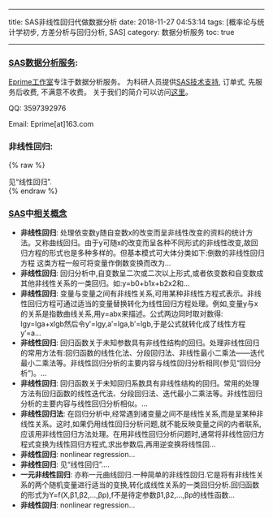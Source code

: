 
---
title: SAS非线性回归代做数据分析
date: 2018-11-27 04:53:14
tags: [概率论与统计学初步, 方差分析与回归分析, SAS]
category: 数据分析服务
toc: true

---



<span></span>
<!-- more -->

### [SAS](/tags/SAS/)[数据分析服务](/categories/数据分析服务/):
[Eprime工作室](http://Eprime.cn/)专注于数据分析服务。
为科研人员提供[SAS技术支持](http://Eprime.cn/2018/08/18/Eprime工作室SAS代做服务详情/), 订单式, 先服务后收费, 不满意不收费。
关于我们的简介可以访问[这里](http://Eprime.cn/2018/08/17/关于Eprime工作室/)。

QQ: 3597392976

Email: Eprime[at]163.com



### 非线性回归:

{% raw %}
<div class="p1">见“线性回归”.</div>
{% endraw %}



### [SAS](/tags/SAS/)中[相关概念](/categories/数据分析服务)

- **非线性回归**: 处理依变数y随自变数x的改变而呈非线性改变的资料的统计方法。又称曲线回归。由于y可随x的改变而呈各种不同形式的非线性改变,故回归方程的形式也是多种多样的。但基本模式可大体分类如下:倒数的非线性回归方程 这类方程一般可将变量作倒数变换而改为...
- **非线性回归**: 回归分析中,自变数呈二次或二次以上形式,或者依变数和自变数成其他非线性关系的一类回归。如:y=b0+b1x+b2x2和...
- **非线性回归**: 变量与变量之间有非线性关系,可用某种非线性方程式表示。非线性回归方程可通过适当的变量替换转化为线性回归方程处理。例如,变量y与x的关系是指数曲线关系,用y=abx来描述。公式两边同时取对数得: lgy=lga+xlgb然后令y′=lgy,a′=lga,b′=lgb,于是公式就转化成了线性方程y′=a...
- **非线性回归**: 回归函数关于未知参数具有非线性结构的回归。处理非线性回归的常用方法有:回归函数的线性化法、分段回归法、非线性最小二乘法——迭代最小二乘法等。非线性回归分析的主要内容与线性回归分析相同(参见“回归分析”)。...
- **非线性回归**: 回归函数关于未知回归系数具有非线性结构的回归。常用的处理方法有回归函数的线性迭代法、分段回归法、迭代最小二乘法等。非线性回归分析的主要内容与线性回归分析相似。...
- **非线性回归法**: 在回归分析中,经常遇到诸变量之间不是线性关系,而是呈某种非线性关系。这时,如果仍用线性回归分析问题,就不能反映变量之间的内者联系,应该用非线性回归方法处理。在用非线性回归分析问题时,通常将非线性回归方程式变换为线性回归方程式,求出参数后,再用逆变换将线性回...
- **非线性回归**: nonlinear regression...
- **非线性回归**: 见“线性回归”....
- **一元非线性回归**: 亦称一元曲线回归.一种简单的非线性回归.它是将有非线性关系的两个随机变量进行适当的变换,转化成线性关系的一类回归分析.回归函数的形式为Y=f(X,β1,β2,…,βp),f不是待定参数β1,β2,…,βp的线性函数...
- **非线性回归**: nonlinear regression...






